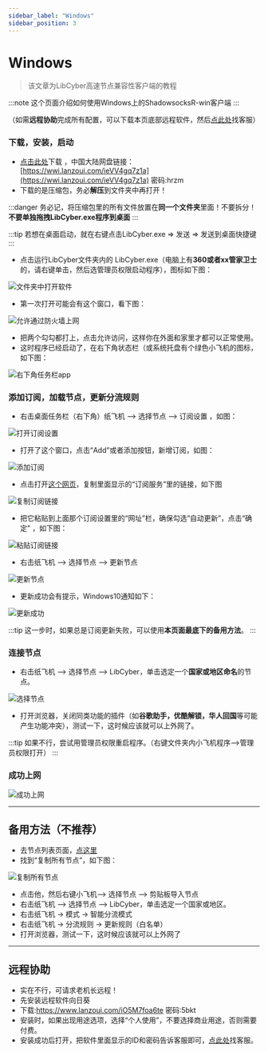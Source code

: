 ```yaml
---
sidebar_label: "Windows"
sidebar_position: 3
---
```

# Windows

> 该文章为LibCyber高速节点兼容性客户端的教程

:::note
这个页面介绍如何使用Windows上的ShadowsocksR-win客户端
:::

（如需**远程协助**完成所有配置，可以下载本页底部远程软件，然后[点此处](https://go.crisp.chat/chat/embed/?website_id=9bf1c6d9-b23b-4b0c-95aa-fbeac29d2be6)找客服）


### 下载，安装，启动
- [点击此处](https://panel.libcyber.xyz/clients/LibCyber-Win.zip)下载 ，中国大陆网盘链接：[https://wwi.lanzoui.com/ieVV4gq7z1a](https://wwi.lanzoui.com/ieVV4gq7z1a) 密码:hrzm
- 下载的是压缩包，务必**解压**到文件夹中再打开！

:::danger
务必记，将压缩包里的所有文件放置在**同一个文件夹**里面！不要拆分！**不要单独拖拽LibCyber.exe程序到桌面**
:::

:::tip
若想在桌面启动，就在右键点击LibCyber.exe => 发送 => 发送到桌面快捷键
:::

- 点击运行LibCyber文件夹内的 LibCyber.exe（电脑上有**360或者xx管家卫士**的，请右键单击，然后选管理员权限启动程序），图标如下图：

![文件夹中打开软件][app-in-dir]

- 第一次打开可能会有这个窗口，看下图：

![允许通过防火墙上网][firewall-allow]

- 把两个勾勾都打上，点击允许访问，这样你在外面和家里才都可以正常使用。
- 这时程序已经启动了，在右下角状态栏（或系统托盘有个绿色小飞机的图标，如下图：

![右下角任务栏app][app-in-dock]


### 添加订阅，加载节点，更新分流规则
- 右击桌面任务栏（右下角）纸飞机 --> 选择节点 --> 订阅设置 ，如图：

![打开订阅设置][open-sub-setting]

- 打开了这个窗口，点击“Add”或者添加按钮，新增订阅，如图：

![添加订阅][sub-setting]

- 点击打开[这个网页](https://panel.libcyber.xyz/nodeList)，复制里面显示的“订阅服务”里的链接，如下图

![复制订阅链接][copy-link]

- 把它粘贴到上面那个订阅设置里的“网址”栏，确保勾选“自动更新”，点击“确定” ，如下图：

![粘贴订阅链接][paste-link]

- 右击纸飞机 --> 选择节点 --> 更新节点

![更新节点][update-node]

- 更新成功会有提示，Windows10通知如下：

![更新成功][update-success]

:::tip
这一步时，如果总是订阅更新失败，可以使用**本页面最底下的备用方法**。
:::

### 连接节点

- 右击纸飞机 --> 选择节点 --> LibCyber，单击选定一个**国家或地区命名**的节点。

![选择节点][select-node]

- 打开浏览器，关闭同类功能的插件（如**谷歌助手，优酷解锁，华人回国**等可能产生功能冲突），测试一下，这时候应该就可以上外网了。

:::tip
如果不行，尝试用管理员权限重启程序。（右键文件夹内小飞机程序-->管理员权限打开）
:::

### 成功上网
![成功上网][success]

---

## 备用方法（不推荐）

- 去节点列表页面，[点这里](https://panel.libcyber.xyz/nodeList)
- 找到“复制所有节点”，如下图：

![复制所有节点][copy-all-node]

- 点击他，然后右键小飞机--> 选择节点 --> 剪贴板导入节点
- 右击纸飞机 --> 选择节点 --> LibCyber，单击选定一个国家或地区。
- 右击纸飞机 -> 模式 -> 智能分流模式 
- 右击纸飞机 -> 分流规则 -> 更新规则（白名单） 
- 打开浏览器，测试一下，这时候应该就可以上外网了

---

## 远程协助

- 实在不行，可请求老机长远程！
- 先安装远程软件向日葵
- 下载:https://www.lanzoui.com/iO5M7foa6te 密码:5bkt
- 安装时，如果出现用途选项，选择“个人使用”，不要选择商业用途，否则需要付费。
- 安装成功后打开，把软件里面显示的ID和密码告诉客服即可，[点此处](https://go.crisp.chat/chat/embed/?website_id=9bf1c6d9-b23b-4b0c-95aa-fbeac29d2be6)找客服。

[app-in-dir]: https://cdn.jsdelivr.net/gh/LibCyber/docs-cdn@v1.1.1/assets/shadow-win/app-in-dir.jpg "在文件夹中打开软件"
[firewall-allow]: https://cdn.jsdelivr.net/gh/LibCyber/docs-cdn@v1.1.1/assets/shadow-win/firewall-allow.jpg "允许通过防火墙上网"
[app-in-dock]: https://cdn.jsdelivr.net/gh/LibCyber/docs-cdn@v1.1.1/assets/shadow-win/app-in-dock.jpg "任务栏中的app"
[open-sub-setting]: https://cdn.jsdelivr.net/gh/LibCyber/docs-cdn@v1.1.1/assets/shadow-win/open-sub-setting.jpg "打开订阅设置"
[sub-setting]: https://cdn.jsdelivr.net/gh/LibCyber/docs-cdn@v1.1.1/assets/shadow-win/sub-setting.jpg "添加订阅"
[copy-link]: https://cdn.jsdelivr.net/gh/LibCyber/docs-cdn@v1.1.1/assets/shadow-win/copy-link.jpg "复制订阅链接"
[paste-link]: https://cdn.jsdelivr.net/gh/LibCyber/docs-cdn@v1.1.1/assets/shadow-win/paste-link.jpg "粘贴订阅链接"
[update-node]: https://cdn.jsdelivr.net/gh/LibCyber/docs-cdn@v1.1.1/assets/shadow-win/update-node.jpg "更新节点"
[update-success]: https://cdn.jsdelivr.net/gh/LibCyber/docs-cdn@v1.1.1/assets/shadow-win/update-success.jpg "更新成功"
[select-node]: https://cdn.jsdelivr.net/gh/LibCyber/docs-cdn@v1.1.1/assets/shadow-win/select-node.jpg "选择节点"
[success]: https://cdn.jsdelivr.net/gh/LibCyber/docs-cdn@v1.1.1/assets/shadow-win/success.jpg "成功上网"
[copy-all-node]: https://cdn.jsdelivr.net/gh/LibCyber/docs-cdn@v1.1.1/assets/shadow-win/copy-all-node.jpg "复制所有节点"



